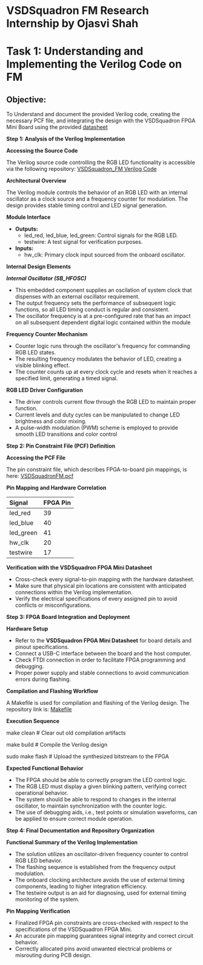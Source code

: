 # VSDSquadron FM Research Internship by Ojasvi Shah


# Task 1: Understanding and Implementing the Verilog Code on FM
## Objective: 
To Understand and document the provided Verilog code, creating the necessary PCF file, and integrating the design with the VSDSquadron FPGA Mini Board using the provided [datasheet](https://www.vlsisystemdesign.com/wp-content/uploads/2025/01/VSDSquadronFMDatasheet.pdf)


**Step 1: Analysis of the Verilog Implementation**

**Accessing the Source Code**

The Verilog source code controlling  the RGB LED functionality is accessible via the following repository: [VSDSquadron_FM Verilog Code](https://github.com/thesourcerer8/VSDSquadron_FM/blob/main/led_blue/top.v)

**Architectural Overview**

The Verilog module controls the behavior of an RGB LED with an internal oscillator as a clock source and a frequency counter for modulation. The design provides stable timing control and LED signal generation.

**Module Interface**

- **Outputs:** 
  - led\_red, led\_blue, led\_green: Control signals for the RGB LED.
  - testwire: A test signal for verification purposes.
- **Inputs:** 
  - hw\_clk: Primary clock input sourced from the onboard oscillator.

**Internal Design Elements**

***Internal Oscillator (SB\_HFOSC)***

- This embedded component supplies an oscilation of system clock that dispenses with an external oscillator requirement.
- The output frequency sets the performance of subsequent logic functions, so all LED timing conduct is regular and consistent.
- The oscillator frequency is at a pre-configured rate that has an impact on all subsequent dependent digital logic contained within the module

**Frequency Counter Mechanism**

- Counter logic runs through the oscillator's frequency for commanding RGB LED states.
- The resulting frequency modulates the behavior of LED, creating a visible blinking effect.
- The counter counts up at every clock cycle and resets when it reaches a specified limit, generating a timed signal.

**RGB LED Driver Configuration**

- The driver controls current flow through the RGB LED to maintain proper function.
- Current levels and duty cycles can be manipulated to change LED brightness and color mixing.
- A pulse-width modulation (PWM) scheme is employed to provide smooth LED transitions and color control

**Step 2: Pin Constraint File (PCF) Definition**

**Accessing the PCF File**

The pin constraint file, which describes FPGA-to-board pin mappings, is here: [VSDSquadronFM.pcf](https://github.com/thesourcerer8/VSDSquadron_FM/blob/main/led_blue/VSDSquadronFM.pcf)


**Pin Mapping and Hardware Correlation**

|**Signal**|**FPGA Pin**|
| :- | :- |
|led\_red|39|
|led\_blue|40|
|led\_green|41|
|hw\_clk|20|
|testwire|17|

**Verification with the VSDSquadron FPGA Mini Datasheet**

- Cross-check every signal-to-pin mapping with the hardware datasheet.
- Make sure that physical pin locations are consistent with anticipated connections within the Verilog implementation.
- Verify the electrical specifications of every assigned pin to avoid conflicts or misconfigurations.


**Step 3: FPGA Board Integration and Deployment**

**Hardware Setup**

- Refer to the **VSDSquadron FPGA Mini Datasheet** for board details and pinout specifications.
- Connect a USB-C interface between the board and the host computer.
- Check FTDI connection in order to facilitate FPGA programming and debugging.
- Proper power supply and stable connections to avoid communication errors during flashing.

**Compilation and Flashing Workflow**

A Makefile is used for compilation and flashing of the Verilog design. The repository link is: [Makefile](https://github.com/thesourcerer8/VSDSquadron_FM/blob/main/led_blue/Makefile)

**Execution Sequence**

make clean # Clear out old compilation artifacts

make build # Compile the Verilog design

sudo make flash # Upload the synthesized bitstream to the FPGA

**Expected Functional Behavior**

- The FPGA should be able to correctly program the LED control logic.
- The RGB LED must display a given blinking pattern, verifying correct operational behavior.
- The system should be able to respond to changes in the internal oscillator, to maintain synchronization with the counter logic.
- The use of debugging aids, i.e., test points or simulation waveforms, can be applied to ensure correct module operation.

**Step 4: Final Documentation and Repository Organization**

**Functional Summary of the Verilog Implementation**

- The solution utilizes an oscillator-driven frequency counter to control RGB LED behavior.
- The flashing sequence is established from the frequency output modulation.
- The onboard clocking architecture avoids the use of external timing components, leading to higher integration efficiency.
- The testwire output is an aid for diagnosing, used for external timing monitoring of the system.

**Pin Mapping Verification**

- Finalized FPGA pin constraints are cross-checked with respect to the specifications of the VSDSquadron FPGA Mini.
- An accurate pin mapping guarantees signal integrity and correct circuit behavior.
- Correctly allocated pins avoid unwanted electrical problems or misrouting during PCB design.






